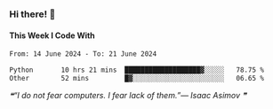 ### Hi there! 👋

#### This Week I Code With
<!--START_SECTION:waka-->

```txt
From: 14 June 2024 - To: 21 June 2024

Python       10 hrs 21 mins  ███████████████████▓░░░░░   78.75 %
Other        52 mins         █▓░░░░░░░░░░░░░░░░░░░░░░░   06.65 %
```

<!--END_SECTION:waka-->

<!--STARTS_HERE_QUOTE_README-->
<i>❝“I do not fear computers. I fear lack of them.”— Isaac Asimov  ❞</i>
<!--ENDS_HERE_QUOTE_README-->
